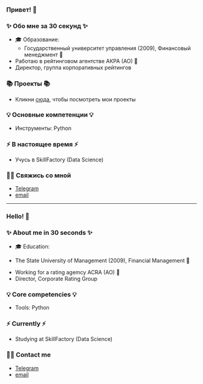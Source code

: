 ### Привет! 👋

### ✨ Обо мне за 30 секунд ✨ 
* 🎓 Образование:
  - Государственный университет управления (2009), Финансовый менеджмент :bank:
* Работаю в рейтинговом агентстве АКРА (АО) :crystal_ball:
* Директор, группа корпоративных рейтингов

### 📚 Проекты 📚

* Кликни [сюда](https://github.com/AlexGushchin?tab=repositories), чтобы посмотреть мои проекты

### 💡 Основные компетенции 💡
- Инструменты: Python

### ⚡️ В настоящее время ⚡️
- Учусь в SkillFactory (Data Science)

### 🙌🏻 Свяжись со мной
- [Telegram](@cawagold)
- [email](gushchin-as@yandex.ru)

---

### Hello! 👋

### ✨ About me in 30 seconds ✨ 
* 🎓 Education:
 - The State University of Management (2009), Financial Management :bank:
* Working for a rating agemcy ACRA (AO) :crystal_ball:
* Director, Corporate Rating Group

### 💡 Core competencies 💡
- Tools: Python

### ⚡️ Currently ⚡️
- Studying at SkillFactory (Data Science)

### 🙌🏻 Contact me
- [Telegram](@cawagold)
- [email](gushchin-as@yandex.ru)
